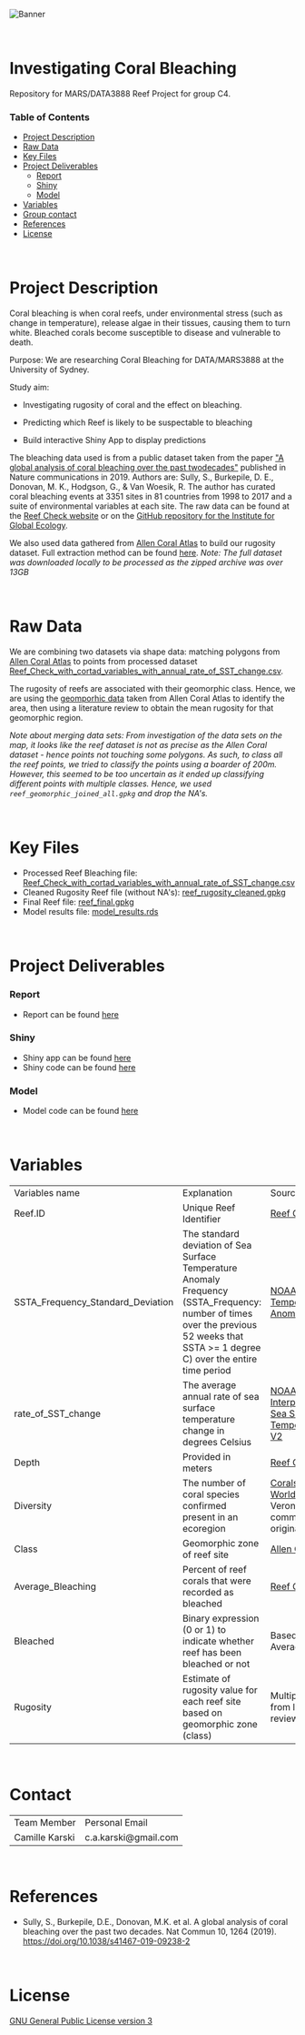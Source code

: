 <!-- Add banner here -->
![Banner](https://github.com/camille-alice/MARS_DATA3888_reefC4/blob/main/ReefC4_banner.png)
<!-- Contacts -->

&nbsp; 

# Investigating Coral Bleaching 

Repository for MARS/DATA3888 Reef Project for group C4. 

### Table of Contents

- [Project Description](#project-description)
- [Raw Data](#raw-data)
- [Key Files](#key-files)
- [Project Deliverables](#project-deliverables)
    - [Report](#report)
    - [Shiny](#shiny)
    - [Model](#model)
- [Variables](#variables)
- [Group contact](#group-contact)
- [References](#references)
- [License](#license)

&nbsp;



# Project Description

Coral bleaching is when coral reefs, under environmental stress (such as change in temperature), release algae in their tissues, causing them to turn white. Bleached corals become susceptible to disease and vulnerable to death.

Purpose: We are researching Coral Bleaching for DATA/MARS3888 at the University of Sydney.

Study aim:

- Investigating rugosity of coral and the effect on bleaching. 

- Predicting which Reef is likely to be suspectable to bleaching

- Build interactive Shiny App to display predictions 

The bleaching data used is from a public dataset taken from the paper ["A global analysis of coral bleaching over the past twodecades"](https://doi.org/10.1038/s41467-019-09238-2) published in Nature communications in 2019. Authors are: Sully, S., Burkepile, D. E., Donovan, M. K., Hodgson, G., & Van Woesik, R. The author has curated coral bleaching events at 3351 sites in 81 countries from 1998 to 2017 and a suite of environmental variables at each site. The raw data can be found at the [Reef Check website](https://www.reefcheck.org/) or on the [GitHub repository for the Institute for Global Ecology](https://github.com/InstituteForGlobalEcology/Coral-bleaching-a-global-analysis-of-the-past-two-decades).

We also used data gathered from [Allen Coral Atlas](https://allencoralatlas.org/atlas/) to build our rugosity dataset. Full extraction method can be found [here](https://github.com/camille-alice/MARS_DATA3888_reefC4/blob/main/camille_ida.Rmd). *Note: The full dataset was downloaded locally to be processed as the zipped archive was over 13GB* 

&nbsp; 

# Raw Data

We are combining two datasets via shape data: matching polygons from [Allen Coral Atlas](https://allencoralatlas.org/atlas) to points from processed dataset [Reef_Check_with_cortad_variables_with_annual_rate_of_SST_change.csv](https://github.com/InstituteForGlobalEcology/Coral-bleaching-a-global-analysis-of-the-past-two-decades/blob/master/Reef_Check_with_cortad_variables_with_annual_rate_of_SST_change.csv). 

The rugosity of reefs are associated with their geomorphic class. Hence, we are using the [geomporhic data](https://storage.googleapis.com/coral-atlas-static-files/download-package-materials/Class-Descriptions-Geomorphic-Maps-v3.pdf) taken from Allen Coral Atlas to identify the area, then using a literature review to obtain the mean rugosity for that geomorphic region. 

*Note about merging data sets: From investigation of the data sets on the map, it looks like the reef dataset is not as precise as the Allen Coral dataset - hence points not touching some polygons. As such, to class all the reef points, we tried to classify the points using a boarder of 200m. However, this seemed to be too uncertain as it ended up classifying different points with multiple classes. Hence, we used `reef_geomorphic_joined_all.gpkg` and drop the NA's.* 

<!-- Add buttons here -->



&nbsp;
# Key Files

* Processed Reef Bleaching file: [Reef_Check_with_cortad_variables_with_annual_rate_of_SST_change.csv](https://github.com/camille-alice/MARS_DATA3888_reefC4/blob/main/Data/Reef_Check_with_cortad_variables_with_annual_rate_of_SST_change.csv)
* Cleaned Rugosity Reef file (without NA's): [reef_rugosity_cleaned.gpkg](https://github.com/camille-alice/MARS_DATA3888_reefC4/blob/main/Data/reef_rugosity_cleaned.gpkg)
* Final Reef file: [reef_final.gpkg](https://github.com/camille-alice/MARS_DATA3888_reefC4/blob/main/Data/reef_final.gpkg)
* Model results file: [model_results.rds](https://github.com/camille-alice/MARS_DATA3888_reefC4/blob/main/Data/model_results.rds)

&nbsp;

# Project Deliverables

### Report

- Report can be found [here](https://github.com/camille-alice/MARS_DATA3888_reefC4/blob/main/group_report.html)

### Shiny

- Shiny app can be found [here](https://camille-alice.shinyapps.io/app_reef/)
- Shiny code can be found [here](https://github.com/camille-alice/MARS_DATA3888_reefC4/blob/main/app_reef/app.R)

### Model

- Model code can be found [here](https://github.com/camille-alice/MARS_DATA3888_reefC4/blob/main/GroupAssignment_pat.Rmd)

&nbsp;

# Variables

<table>
    <tr>
        <td>Variables name</td>
        <td>Explanation</td>
        <td>Source</td> 
    </tr>
    <tr>
        <td>Reef.ID</td>
        <td>Unique Reef Identifier</td>
        <td><a href="https://www.reefcheck.org/"> Reef Check </a></td>
    </tr>
    <tr>
        <td>SSTA_Frequency_Standard_Deviation</td>
        <td>The standard deviation of Sea Surface Temperature Anomaly Frequency (SSTA_Frequency: number of times over the previous 52 weeks that SSTA >= 1 degree C) over the entire time period</td>
        <td><a href="www.nodc.noaa.gov/sog/cortad/Version6/"> NOAA’s Coral Reef Temperature Anomaly Database </a></td>
    </tr>
    <tr>
        <td>rate_of_SST_change</td>
        <td>The average annual rate of sea surface temperature change in degrees Celsius</td>
        <td><a href="https://www.esrl.noaa.gov/psd/data/gridded/data.noaa.oisst.v2.html"> NOAA Optimum Interpolation (OI) Sea Surface Temperature (SST) V2</a></td>
    </tr>
    <tr>
        <td>Depth</td>
        <td>Provided in meters</td>
        <td><a href="https://www.reefcheck.org/"> Reef Check </a></td>
    </tr>
    <tr>
        <td>Diversity</td>
        <td>The number of coral species confirmed present in an ecoregion</td>
        <td><a href="http://www.coralsoftheworld.org/page/overview-of-coral-taxonomy/"> Corals of the World</a> and J.E.N Veron (personal
communication by original authors)</td>
    </tr>
    <tr>
        <td>Class</td>
        <td>Geomorphic zone of reef site</td>
        <td><a href="https://storage.googleapis.com/coral-atlas-static-files/download-package-materials/Class-Descriptions-Geomorphic-Maps-v3.pdf"> Allen Coral Atlas</a></td>
    </tr>
    <tr>
        <td>Average_Bleaching</td>
        <td>Percent of reef corals that were recorded as bleached</td>
        <td><a href="https://www.reefcheck.org/"> Reef Check </a></td>
    </tr>
    <tr>
        <td>Bleached</td>
        <td>Binary expression (0 or 1) to indicate whether reef has been bleached or not</td>
        <td>Based on Average_Bleaching</td>
    </tr>
    <tr>
        <td>Rugosity</td>
        <td>Estimate of rugosity value for each reef site based on geomorphic zone (class)</td>
        <td>Multiple sources from literature review</td>
    </tr>
    
</table>

&nbsp;

# Contact

 <table>
       <tr>
           <td> Team Member </td>
           <td> Personal Email </td>
        </tr>
        <tr>
            <td> Camille Karski </td>
            <td> c.a.karski@gmail.com </td>
        </tr>
 </table>
 
&nbsp;

# References

- Sully, S., Burkepile, D.E., Donovan, M.K. et al. A global analysis of coral bleaching over the past two decades. Nat Commun 10, 1264 (2019). https://doi.org/10.1038/s41467-019-09238-2

&nbsp;

# License

[GNU General Public License version 3](https://opensource.org/licenses/GPL-3.0)
